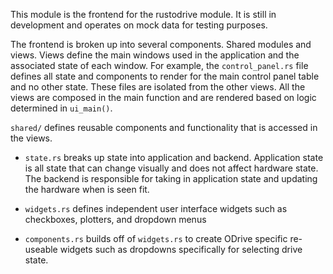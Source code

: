 This module is the frontend for the rustodrive module. It is still in development and operates on mock data for testing purposes. 

The frontend is broken up into several components. Shared modules and views. Views define the main windows used in the application and the associated state of each window. For example, the `control_panel.rs` file defines all state and components to render for the main control panel table and no other state. These files are isolated from the other views. All the views are composed in the main function and are rendered based on logic determined in `ui_main()`. 

`shared/` defines reusable components and functionality that is accessed in the views. 
- `state.rs` breaks up state into application and backend. Application state is all state that can change visually and does not affect hardware state. The backend is responsible for taking in application state and updating the hardware when is seen fit.

- `widgets.rs` defines independent user interface widgets such as checkboxes, plotters, and dropdown menus

- `components.rs` builds off of `widgets.rs` to create ODrive specific re-useable widgets such as dropdowns specifically for selecting drive state.